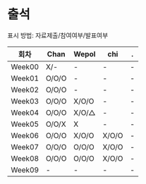 # 출석

표시 방법: 자료제출/참여여부/발표여부

| 회차  | Chan  | Wepol | chi       |.      |
|------|-------|-------|-----------|-------|
|Week00| X/-   | -     | -         | -     |
|Week01| O/O/O | -     | -         | -     |
|Week02| O/O/O | -     | -         | -     |
|Week03| O/O/O | X/O/O | -         | -     |
|Week04| O/O/O | X/O/△ | -         | -     |
|Week05| O/O/X | X     | -         | -     |
|Week06| O/O/O | X/O/O | X/O/O     | -     |
|Week07| O/O/O | O/O/O | X/O/O     | -     |
|Week08| O/O/O | O/O/O | X/O/O     | -     |
|Week09| -     | -     | -         | -     |
